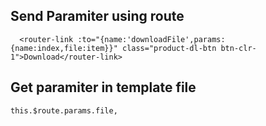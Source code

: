 
## Send Paramiter using route
  ```
    <router-link :to="{name:'downloadFile',params:{name:index,file:item}}" class="product-dl-btn btn-clr-1">Download</router-link>
  ```
## Get paramiter in template file
  ```
  this.$route.params.file,
  ```
 
 
